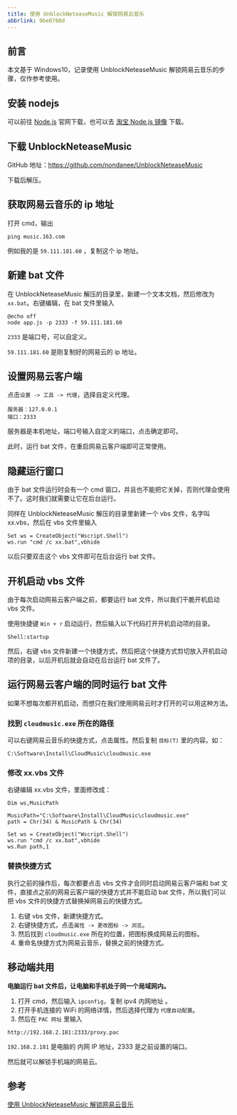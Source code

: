 ```yaml
---
title: 使用 UnblockNeteaseMusic 解锁网易云音乐
abbrlink: 9be0780d
---
```


## 前言

本文基于 Windows10，记录使用 UnblockNeteaseMusic 解锁网易云音乐的步骤，仅作参考使用。

<!-- more -->

## 安装 nodejs

可以前往 [Node.js](https://nodejs.org/en/download/ "Node.js官网") 官网下载，也可以去 [淘宝 Node.js 镜像](https://npm.taobao.org/mirrors/node "淘宝 Node.js 镜像") 下载。



## 下载 UnblockNeteaseMusic

GitHub 地址：https://github.com/nondanee/UnblockNeteaseMusic

下载后解压。



## 获取网易云音乐的 ip 地址

打开 cmd，输出

```
ping music.163.com
```

例如我的是 `59.111.181.60` ，复制这个 ip 地址。



## 新建 bat 文件

在 UnblockNeteaseMusic 解压的目录里，新建一个文本文档，然后修改为 `xx.bat`。右键编辑，在 bat 文件里输入

```
@echo off
node app.js -p 2333 -f 59.111.181.60
```

`2333` 是端口号，可以自定义。

`59.111.181.60` 是刚复制好的网易云的 ip 地址。



## 设置网易云客户端

点击`设置 -> 工具 -> 代理`，选择自定义代理。

``` 
服务器：127.0.0.1
端口：2333
```

服务器是本机地址，端口号输入自定义的端口，点击确定即可。

此时，运行 bat 文件，在重启网易云客户端即可正常使用。



## 隐藏运行窗口

由于 bat 文件运行时会有一个 cmd 窗口，并且也不能把它关掉，否则代理会使用不了。这时我们就需要让它在后台运行。

同样在 UnblockNeteaseMusic 解压的目录里新建一个 vbs 文件，名字叫 xx.vbs，然后在 vbs 文件里输入

```
Set ws = CreateObject("Wscript.Shell")
ws.run "cmd /c xx.bat",vbhide
```

以后只要双击这个 vbs 文件即可在后台运行 bat 文件。



## 开机启动 vbs 文件

由于每次启动网易云客户端之前，都要运行 bat 文件，所以我们干脆开机启动 vbs 文件。

使用快捷键 `Win + r` 启动运行，然后输入以下代码打开开机启动项的目录。

```
Shell:startup
```

然后，右键 vbs 文件新建一个快捷方式，然后把这个快捷方式剪切放入开机启动项的目录，以后开机后就会自动在后台运行 bat 文件了。



## 运行网易云客户端的同时运行 bat 文件

如果不想每次都开机启动，而想只在我们使用网易云时才打开的可以用这种方法。

### 找到 `cloudmusic.exe` 所在的路径

可以右键网易云音乐的快捷方式，点击属性。然后复制 `目标(T)` 里的内容。如：

```
C:\Software\Install\CloudMusic\cloudmusic.exe
```



### 修改 xx.vbs 文件

右键编辑 xx.vbs 文件，里面修改成：

```
Dim ws,MusicPath

MusicPath="C:\Software\Install\CloudMusic\cloudmusic.exe"
path = Chr(34) & MusicPath & Chr(34)

Set ws = CreateObject("Wscript.Shell")
ws.run "cmd /c xx.bat",vbhide
ws.Run path,1
```



### 替换快捷方式

执行之前的操作后，每次都要点击 vbs 文件才会同时启动网易云客户端和 bat 文件，直接点之前的网易云客户端的快捷方式并不能启动 bat 文件，所以我们可以把 vbs 文件的快捷方式替换掉网易云的快捷方式。

1. 右键 vbs 文件，新建快捷方式。
2. 右键快捷方式，点击`属性 -> 更改图标 -> 浏览`。
3. 然后找到 `cloudmusic.exe` 所在的位置，把图标换成网易云的图标。
4. 重命名快捷方式为网易云音乐，替换之前的快捷方式。



## 移动端共用

**电脑运行 bat 文件后，让电脑和手机处于同一个局域网内。**

1. 打开 cmd，然后输入 `ipconfig`，复制 ipv4 内网地址 。
2. 打开手机连接的 WiFi 的网络详情，然后选择代理为 `代理自动配置`。
3. 然后在 `PAC 网址` 里输入

```
http://192.168.2.181:2333/proxy.pac
```

`192.168.2.181` 是电脑的 内网 IP 地址，2333 是之前设置的端口。

然后就可以解锁手机端的网易云。



## 参考

[使用 UnblockNeteaseMusic 解锁网易云音乐](https://www.coolapk.com/feed/17372371?shareKey=ODI1NTliMjk3MDUzNWVhMjQ3YTA~&shareUid=1167987&shareFrom=com.coolapk.market_10.1)
